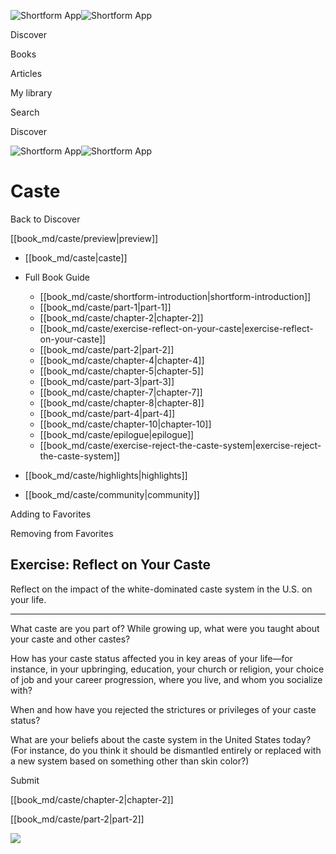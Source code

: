 ![Shortform App](/img/logo.36a2399e.svg)![Shortform App](/img/logo-dark.70c1b072.svg)

Discover

Books

Articles

My library

Search

Discover

![Shortform App](/img/logo.36a2399e.svg)![Shortform App](/img/logo-dark.70c1b072.svg)

# Caste

Back to Discover

[[book_md/caste/preview|preview]]

  * [[book_md/caste|caste]]
  * Full Book Guide

    * [[book_md/caste/shortform-introduction|shortform-introduction]]
    * [[book_md/caste/part-1|part-1]]
    * [[book_md/caste/chapter-2|chapter-2]]
    * [[book_md/caste/exercise-reflect-on-your-caste|exercise-reflect-on-your-caste]]
    * [[book_md/caste/part-2|part-2]]
    * [[book_md/caste/chapter-4|chapter-4]]
    * [[book_md/caste/chapter-5|chapter-5]]
    * [[book_md/caste/part-3|part-3]]
    * [[book_md/caste/chapter-7|chapter-7]]
    * [[book_md/caste/chapter-8|chapter-8]]
    * [[book_md/caste/part-4|part-4]]
    * [[book_md/caste/chapter-10|chapter-10]]
    * [[book_md/caste/epilogue|epilogue]]
    * [[book_md/caste/exercise-reject-the-caste-system|exercise-reject-the-caste-system]]
  * [[book_md/caste/highlights|highlights]]
  * [[book_md/caste/community|community]]



Adding to Favorites 

Removing from Favorites 

## Exercise: Reflect on Your Caste

Reflect on the impact of the white-dominated caste system in the U.S. on your life.

* * *

What caste are you part of? While growing up, what were you taught about your caste and other castes?

How has your caste status affected you in key areas of your life—for instance, in your upbringing, education, your church or religion, your choice of job and your career progression, where you live, and whom you socialize with?

When and how have you rejected the strictures or privileges of your caste status?

What are your beliefs about the caste system in the United States today? (For instance, do you think it should be dismantled entirely or replaced with a new system based on something other than skin color?)

Submit 

[[book_md/caste/chapter-2|chapter-2]]

[[book_md/caste/part-2|part-2]]

![](https://bat.bing.com/action/0?ti=56018282&Ver=2&mid=9e623912-5392-465d-bdf8-3d2833cc567a&sid=49fff5b0636c11eeb9c611038afc8668&vid=4a005010636c11ee80c703d4c4a7acd5&vids=0&msclkid=N&pi=0&lg=en-US&sw=800&sh=600&sc=24&nwd=1&tl=Shortform%20%7C%20Book&p=https%3A%2F%2Fwww.shortform.com%2Fapp%2Fbook%2Fcaste%2Fexercise-reflect-on-your-caste&r=&lt=412&evt=pageLoad&sv=1&rn=607635)
